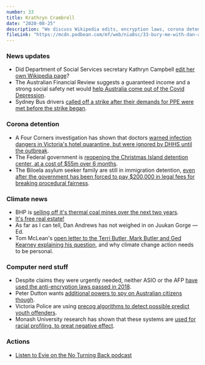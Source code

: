 ```yaml
---
number: 33
title: Krathryn Crambrell
date: "2020-08-25"
description: "We discuss Wikipedia edits, encryption laws, corona detention and McLean's trip to the Labor party's town hall on climate change."
fileLink: "https://mcdn.podbean.com/mf/web/nia8sc/33-bury-me-with-dan-andrews-001.mp3"
---
```


### News updates

- Did Department of Social Services secretary Kathryn Campbell [edit her own Wikipedia page](https://twitter.com/AusUnemployment/status/1295298361071820800)?
- The Australian Financial Review suggests a guaranteed income and a strong social safety net would [help Australia come out of the Covid Depression](https://www.afr.com/policy/economy/reconstruction-can-blow-post-virus-dog-days-away-20200818-p55mp8).
- Sydney Bus drivers [called off a strike after their demands for PPE were met before the strike began](https://www.theguardian.com/australia-news/2020/aug/20/bus-strike-scheduled-for-sydney-cancelled-after-government-agrees-to-review-covid-mask-advice).

### Corona detention

- A Four Corners investigation has shown that doctors [warned infection dangers in Victoria's hotel quarantine, but were ignored by DHHS until the outbreak](https://www.abc.net.au/news/2020-08-17/four-corners-cononavirus-australia-victoria-hotel-quarantine/12550832).
- The Federal government is [reopening the Christmas Island detention center, at a cost of $55m over 6 months](https://www.sbs.com.au/news/reopening-christmas-island-detention-centre-will-cost-55-million-over-six-months-border-force-reveals).
- The Biloela asylum seeker family are still in immigration detention, [even after the government has been forced to pay $200,000 in legal fees for breaking procedural fairness](https://www.abc.net.au/news/2020-04-27/commonwealth-ordered-pay-costs-biloela-family-appeal/12189602).

### Climate news

- BHP is [selling off it's thermal coal mines over the next two years](https://www.theguardian.com/business/2020/aug/18/bhp-commits-to-selling-its-thermal-coal-mines-within-two-years).
- [It's free real estate!](https://www.youtube.com/watch?v=cd4-UnU8lWY)
- As far as I can tell, Dan Andrews has not weighed in on Juukan Gorge — Ed.
- Tom McLean's [open letter to the Terri Butler, Mark Butler and Ged Kearney explaining his question](https://medium.com/@mcccclean/the-climate-crisis-isnt-for-future-generations-it-s-here-and-now-4dd75fbb9625), and why climate change action needs to be personal.

### Computer nerd stuff

- Despite claims they were urgently needed, neither ASIO or the AFP [have used the anti-encryption laws passed in 2018](https://www.theguardian.com/australia-news/2020/aug/07/anti-encrytion-laws-yet-to-be-used-by-asio-or-afp-to-compel-tech-firms-help-inquiry-told?CMP=soc_567).
- Peter Dutton wants [additional powers to spy on Australian citizens though](https://www.theguardian.com/australia-news/2020/aug/06/peter-dutton-confirms-australia-could-spy-on-its-own-citizens-under-cybersecurity-plan).
- Victoria Police are using [precog algorithms to detect possible predict youth offenders](https://twitter.com/Police_Acc_Proj/status/1295574940616257537).
- Monash University research has shown that these systems are [used for racial profiling, to great negative effect](https://www.thesaturdaypaper.com.au/news/law-crime/2020/06/13/law-enforcement-and-racial-profiling/15919704009975).


### Actions

- [Listen to Evie on the No Turning Back podcast](http://noturningback.tv/)
